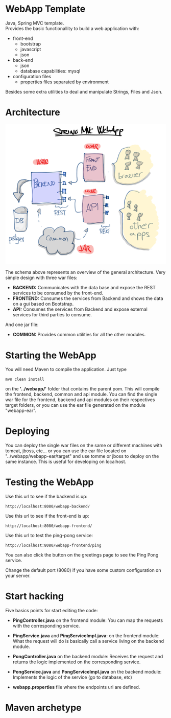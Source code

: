 # WebApp Template
Java, Spring MVC template.  
Provides the basic functionallity to build a web application with:

* front-end
    * bootstrap
    * javascript
    * json
* back-end
    * json
    * database capabilities: mysql
* configuration files
    * properties files separated by environment

Besides some extra utilities to deal and manipulate Strings, Files and Json.

# Architecture
![alt tag](webapp-frontend/src/main/webapp/resources/images/springMvcWebapp.png)

The schema above represents an overview of the general architecture. Very simple design with three war files:

- **BACKEND:** Communicates with the data base and expose the REST services to be consumed by the front-end.
- **FRONTEND:** Consumes the services from Backend and shows the data on a gui based on Bootstrap.
- **API:** Consumes the services from Backend and expose external services for third parties to consume.

And one jar file:
- **COMMON:** Provides common utilities for all the other modules.

# Starting the WebApp
You will need Maven to compile the application. Just type 

```
mvn clean install 
```

on the **'../webapp/'** folder that contains the parent pom. This will compile the frontend, backend, common and api module. You can find the single war file for the frontend, backend and api modules on their respectives target folders, or you can use the ear file generated on the module "webapp-ear".

# Deploying
You can deploy the single war files on the same or different machines with tomcat, jboss, etc... or you can use the ear file located on "../webapp/webapp-ear/target" and use tomme or jboss to deploy on the same instance. This is useful for developing on localhost.

# Testing the WebApp
Use this url to see if the backend is up:

```
http://localhost:8080/webapp-backend/
```

Use this url to see if the front-end is up:

```
http://localhost:8080/webapp-frontend/
```

Use this url to test the ping-pong service:

```
http://localhost:8080/webapp-frontend/ping
```

You can also click the button on the greetings page to see the Ping Pong service.

Change the default port (8080) if you have some custom configuration on your server.

# Start hacking

Five basics points for start editing the code:

- **PingController.java** on the frontend module:
You can map the requests with the corresponding service.

- **PingService.java** and **PingServiceImpl.java**: on the frontend module:
What the request will do is basically call a service living on the backend module.

- **PongController.java** on the backend module:
Receives the request and returns the logic implemented on the corresponding service.

- **PongService.java** and **PongServiceImpl.java** on the backend module:
Implements the logic of the service (go to database, etc)

- **webapp.properties** file where the endpoints url are defined.

# Maven archetype
